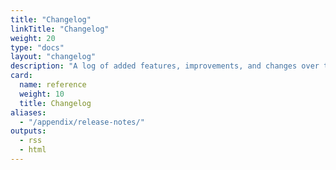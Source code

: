```yaml
---
title: "Changelog"
linkTitle: "Changelog"
weight: 20
type: "docs"
layout: "changelog"
description: "A log of added features, improvements, and changes over time."
card:
  name: reference
  weight: 10
  title: Changelog
aliases:
  - "/appendix/release-notes/"
outputs:
  - rss
  - html
---
```

